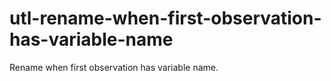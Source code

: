 # utl-rename-when-first-observation-has-variable-name
Rename when first observation has variable name.
